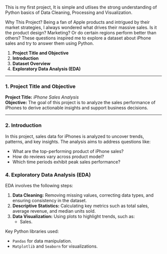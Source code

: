 This is my first project, It is simple and utlises the strong understanding of Python basics of Data Cleaning, Processing and Visualization.

Why This Project?
Being a fan of Apple products and intrigued by their market strategies, I always wondered what drives their massive sales. Is it the product design? Marketing? Or do certain regions perform better than others? These questions inspired me to explore a dataset about iPhone sales and try to answer them using Python.

1. **Project Title and Objective**
2. **Introduction**
3. **Dataset Overview**
4. **Exploratory Data Analysis (EDA)**

---

### **1. Project Title and Objective**
**Project Title:** *iPhone Sales Analysis*  
**Objective:** The goal of this project is to analyze the sales performance of iPhones to derive actionable insights and support business decisions.

---

### **2. Introduction**
In this project, sales data for iPhones is analyzed to uncover trends, patterns, and key insights. The analysis aims to address questions like:
- What are the top-performing product of iPhone sales?
- How do reviews vary across product model?
- Which time periods exhibit peak sales performance?


### **4. Exploratory Data Analysis (EDA)**
EDA involves the following steps:
1. **Data Cleaning:** Removing missing values, correcting data types, and ensuring consistency in the dataset.
2. **Descriptive Statistics:** Calculating key metrics such as total sales, average revenue, and median units sold.
3. **Data Visualization:** Using plots to highlight trends, such as:
   - Sales.

Key Python libraries used: 
- `Pandas` for data manipulation.
- `Matplotlib` and `Seaborn` for visualizations.
